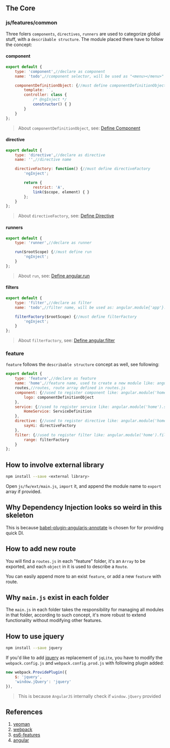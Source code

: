 ## The Core ##

### js/features/common ###

Three folers `components`, `directives`, `runners` are used to categorize global stuff, with a `describable structure`. The module placed there have to follow the concept:

#### component ####

```javascript
export default {
    type: 'component',//declare as component
    name: 'todo',//component selector, will be used as "<menu></menu>" in template

    componentDefinitionObject: {//must define componentDefinitionObject
        template: ``,
        controller: class {
            /* @ngInject */
            constructor() { }
        }
    }
};
```

>About `componentDefinitionObject`, see: [Define Component](https://github.com/toddmotto/angular-styleguide#stateless-components)

#### directive ####

```javascript
export default {
    type: 'directive',//declare as directive
    name: '',//directive name

    directiveFactory: function() {//must define directiveFactory
        'ngInject';

        return {
            restrict: 'A',
            link($scope, element) { }
        };
    }
};
```

>About `directiveFactory`, see: [Define Directive](https://github.com/toddmotto/angular-styleguide#constants-or-classes)

#### runners ####
```javascript
export default {
    type: 'runner',//declare as runner

    run($rootScope) {//must define run
        'ngInject';
    }
};
```

>About `run`, see: [Define angular.run](https://docs.angularjs.org/api/ng/type/angular.Module#run)

#### filters ####
```javascript
export default {
    type: 'filter',//declare as filter
    name: 'todo',//filter name, will be used as: angular.module{'app'}.filter(name, filterFactory)

    filterFactory($rootScope) {//must define filterFactory
        'ngInject';
    }
};
```

>About `filterFactory`, see: [Define angular.filter](https://docs.angularjs.org/api/ng/type/angular.Module#filter)

### feature ###

`feature` follows the `describable structure` concept as well, see following:

```javascript
export default {
    type: 'feature',//declare as feature
    name: 'home',//feature name, used to create a new module like: angular.module('home', [])
    routes,//routes, route array defined in routes.js
    component: {//used to register component like: angular.module('home').component('logo', componentDefinitionObject)
        logo: componentDefinitionObject
    },
    service: {//used to register service like: angular.module('home').service('HomeService', ServiceDefinition)
        HomeService: ServiceDefinition
    },
    directive: {//used to register directive like: angular.module('home').directive('sayHi', directiveFactory)
        sayHi: directiveFactory
    },
    filter: {//used to register filter like: angular.module('home').filter('range', filterFactory)
        range: filterFactory
    }
};
```

## How to involve external library ##

```bash
npm install --save <external library>
```

Open `js/fw/ext/main.js`, `import` it, and append the module name to `export` array if provided.

## Why Dependency Injection looks so weird in this skeleton ##

This is because [babel-plugin-angularjs-annotate](https://github.com/schmod/babel-plugin-angularjs-annotate) is chosen for for providing quick DI.

## How to add new route ##

You will find a `routes.js` in each "feature" folder, it's an `Array` to be exported, and each `object` in it is used to describe a `Route`.

You can easily append more to an exist `feature`, or add a new `feature` with route.

## Why `main.js` exist in each folder ##

The `main.js` in each folder takes the responsibility for managing all modules in that folder, according to such concept, it's more robust to extend functionality without modifying other features.

## How to use jquery ##

```bash
npm install --save jquery
```

If you'd like to add [jquery](http://jquery.com/) as replacement of `jqLite`, you have to modify the `webpack.config.js` and `webpack.config.prod.js` with following plugin added:

```javascript
new webpack.ProvidePlugin({
    $: 'jquery',
    'window.jQuery': 'jquery'
}),
```

>This is because `AngularJS` internally check if `window.jQuery` provided


## References ##

1. [yeoman](http://yeoman.io/)
2. [webpack](http://webpack.github.io/)
3. [es6-features](https://github.com/lukehoban/es6features)
4. [angular](https://angularjs.org/)
